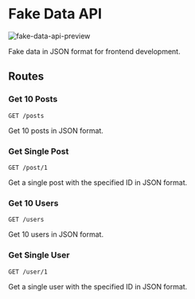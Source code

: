 # Fake Data API

![fake-data-api-preview](https://github.com/liju-ls/fake-api/assets/125476717/842cc818-4163-437c-a9b8-d692f5631813)

Fake data in JSON format for frontend development.

## Routes

### Get 10 Posts

```http
GET /posts
```

Get 10 posts in JSON format.

### Get Single Post

```http
GET /post/1
```

Get a single post with the specified ID in JSON format.

### Get 10 Users

```http
GET /users
```

Get 10 users in JSON format.

### Get Single User

```http
GET /user/1
```

Get a single user with the specified ID in JSON format.
